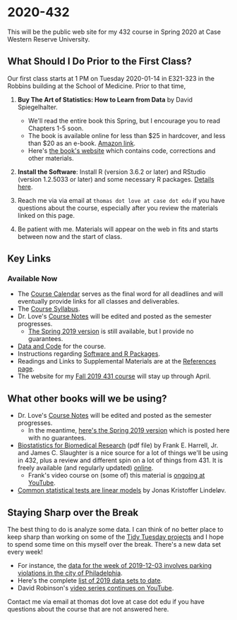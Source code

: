 # 2020-432

This will be the public web site for my 432 course in Spring 2020 at Case Western Reserve University. 

## What Should I Do Prior to the First Class?

Our first class starts at 1 PM on Tuesday 2020-01-14 in E321-323 in the Robbins building at the School of Medicine. Prior to that time,

1. **Buy The Art of Statistics: How to Learn from Data** by David Spiegelhalter. 
    - We'll read the entire book this Spring, but I encourage you to read Chapters 1-5 soon.
    - The book is available online for less than $25 in hardcover, and less than $20 as an e-book. [Amazon link](https://www.amazon.com/Art-Statistics-How-Learn-Data/dp/1541618513).
    - Here's [the book's website](https://dspiegel29.github.io/ArtofStatistics/) which contains code, corrections and other materials.

2. **Install the Software**: Install R (version 3.6.2 or later) and RStudio (version 1.2.5033 or later) and some necessary R packages. [Details here](https://github.com/THOMASELOVE/2020-432/blob/master/software.md).

3. Reach me via via email at `thomas dot love at case dot edu` if you have questions about the course, especially after you review the materials linked on this page.

4. Be patient with me. Materials will appear on the web in fits and starts between now and the start of class.

## Key Links

### Available Now

- The [Course Calendar](https://github.com/THOMASELOVE/2020-432/blob/master/calendar.md) serves as the final word for all deadlines and will eventually provide links for all classes and deliverables.
- The [Course Syllabus](https://thomaselove.github.io/2020-432-syllabus/). 
- Dr. Love's [Course Notes](https://thomaselove.github.io/2020-432-book/) will be edited and posted as the semester progresses. 
    - [The Spring 2019 version](https://thomaselove.github.io/2019-432-book/) is still available, but I provide no guarantees.
- [Data and Code](https://github.com/THOMASELOVE/432-data) for the course.
- Instructions regarding [Software and R Packages](https://github.com/THOMASELOVE/2020-432/blob/master/software.md).
- Readings and Links to Supplemental Materials are at the [References page](https://github.com/THOMASELOVE/2020-432/tree/master/references).
- The website for my [Fall 2019 431 course](https://github.com/THOMASELOVE/2019-431) will stay up through April.


## What other books will we be using?

- Dr. Love's [Course Notes](https://thomaselove.github.io/2020-432-book/) will be edited and posted as the semester progresses. 
    - In the meantime, [here's the Spring 2019 version](https://thomaselove.github.io/2019-432-book/) which is posted here with no guarantees.
- [Biostatistics for Biomedical Research](http://hbiostat.org/bbr/) (pdf file) by Frank E. Harrell, Jr. and James C. Slaughter is a nice source for a lot of things we'll be using in 432, plus a review and different spin on a lot of things from 431. It is freely available (and regularly updated) [online](http://hbiostat.org/bbr/).
    - Frank's video course on (some of) this material is [ongoing at YouTube](https://www.youtube.com/channel/UC-o_ZZ0tuFUYn8e8rf-QURA/videos).
- [Common statistical tests are linear models](https://lindeloev.github.io/tests-as-linear/) by Jonas Kristoffer Lindeløv.

## Staying Sharp over the Break

The best thing to do is analyze some data. I can think of no better place to keep sharp than working on some of the [Tidy Tuesday projects](https://thomasmock.netlify.com/post/tidytuesday-a-weekly-social-data-project-in-r/) and I hope to spend some time on this myself over the break. There's a new data set every week!

- For instance, the [data for the week of 2019-12-03 involves parking violations in the city of Philadelphia](https://github.com/rfordatascience/tidytuesday/tree/master/data/2019/2019-12-03).
- Here's the complete [list of 2019 data sets to date](https://github.com/rfordatascience/tidytuesday#2019).
- David Robinson's [video series continues on YouTube](https://www.youtube.com/user/safe4democracy/videos).

Contact me via email at thomas dot love at case dot edu if you have questions about the course that are not answered here.

